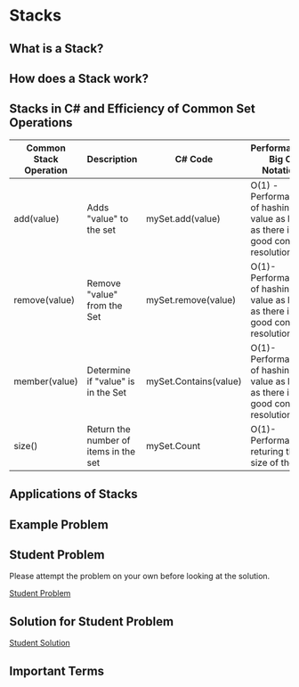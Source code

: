 # Stacks
## What is a Stack?

## How does a Stack work?


## Stacks in C# and Efficiency of Common Set Operations
| Common Stack Operation | Description                           | C# Code               | Performance/ Big O Notation                                                          |
|------------------------|---------------------------------------|-----------------------|--------------------------------------------------------------------------------------|
| add(value)             | Adds "value" to the set               | mySet.add(value)      | O(1) - Performance of hashing the value as long as there is good confilct resolution |
| remove(value)          | Remove "value" from the Set           | mySet.remove(value)   | O(1)- Performance of hashing the value as long as there is good confilct resolution  |
| member(value)          | Determine if "value" is in the Set    | mySet.Contains(value) | O(1)- Performance of hashing the value as long as there is good confilct resolution  |
| size()                 | Return the number of items in the set | mySet.Count           | O(1)- Performance returing the size of the set                                       |

## Applications of Stacks


## Example Problem


## Student Problem
Please attempt the problem on your own before looking at the solution.

 

[Student Problem](ds1-problem)


## Solution for Student Problem
[Student Solution](ds1-solution)

## Important Terms
